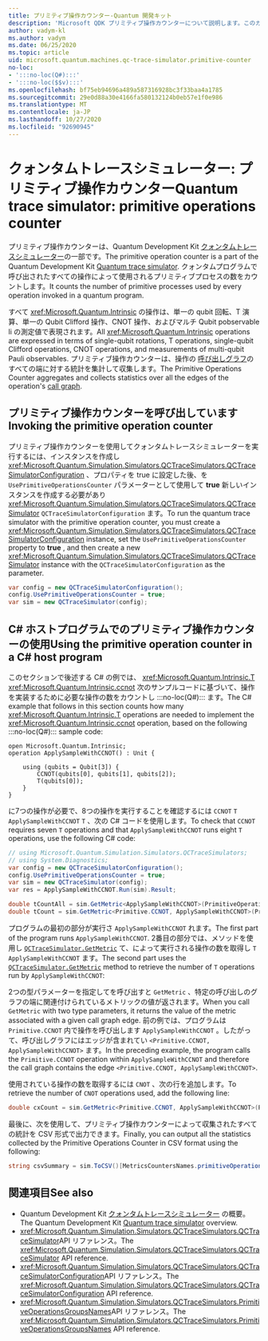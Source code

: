```yaml
---
title: プリミティブ操作カウンター-Quantum 開発キット
description: 'Microsoft QDK プリミティブ操作カウンターについて説明します。このカウンターは、クォンタムトレースシミュレーターを使用して、プログラム内の操作によって使用されるプリミティブプロセスを追跡し :::no-loc(Q#)::: ます。'
author: vadym-kl
ms.author: vadym
ms.date: 06/25/2020
ms.topic: article
uid: microsoft.quantum.machines.qc-trace-simulator.primitive-counter
no-loc:
- ':::no-loc(Q#):::'
- ':::no-loc($$v):::'
ms.openlocfilehash: bf75eb94696a489a587316928bc3f33baa4a1785
ms.sourcegitcommit: 29e0d88a30e4166fa580132124b0eb57e1f0e986
ms.translationtype: MT
ms.contentlocale: ja-JP
ms.lasthandoff: 10/27/2020
ms.locfileid: "92690945"
---
```

# <a name="quantum-trace-simulator-primitive-operations-counter"></a><span data-ttu-id="8e645-103">クォンタムトレースシミュレーター: プリミティブ操作カウンター</span><span class="sxs-lookup"><span data-stu-id="8e645-103">Quantum trace simulator: primitive operations counter</span></span>

<span data-ttu-id="8e645-104">プリミティブ操作カウンターは、Quantum Development Kit [クォンタムトレースシミュレーター](xref:microsoft.quantum.machines.qc-trace-simulator.intro)の一部です。</span><span class="sxs-lookup"><span data-stu-id="8e645-104">The primitive operation counter is a part of the Quantum Development Kit [Quantum trace simulator](xref:microsoft.quantum.machines.qc-trace-simulator.intro).</span></span> <span data-ttu-id="8e645-105">クォンタムプログラムで呼び出されたすべての操作によって使用されるプリミティブプロセスの数をカウントします。</span><span class="sxs-lookup"><span data-stu-id="8e645-105">It counts the number of primitive processes used by every operation invoked in a quantum program.</span></span> 

<span data-ttu-id="8e645-106">すべて <xref:Microsoft.Quantum.Intrinsic> の操作は、単一の qubit 回転、T 演算、単一の Qubit Clifford 操作、CNOT 操作、およびマルチ Qubit pobservable li の測定値で表現されます。</span><span class="sxs-lookup"><span data-stu-id="8e645-106">All <xref:Microsoft.Quantum.Intrinsic> operations are expressed in terms of single-qubit rotations, T operations, single-qubit Clifford operations, CNOT operations, and measurements of multi-qubit Pauli observables.</span></span> <span data-ttu-id="8e645-107">プリミティブ操作カウンターは、操作の [呼び出しグラフ](https://en.wikipedia.org/wiki/Call_graph)のすべての端に対する統計を集計して収集します。</span><span class="sxs-lookup"><span data-stu-id="8e645-107">The Primitive Operations Counter aggregates and collects statistics over all the edges of the operation's [call graph](https://en.wikipedia.org/wiki/Call_graph).</span></span>

## <a name="invoking-the-primitive-operation-counter"></a><span data-ttu-id="8e645-108">プリミティブ操作カウンターを呼び出しています</span><span class="sxs-lookup"><span data-stu-id="8e645-108">Invoking the primitive operation counter</span></span>

<span data-ttu-id="8e645-109">プリミティブ操作カウンターを使用してクォンタムトレースシミュレーターを実行するには、インスタンスを作成し <xref:Microsoft.Quantum.Simulation.Simulators.QCTraceSimulators.QCTraceSimulatorConfiguration> 、プロパティを true に設定した後、を `UsePrimitiveOperationsCounter` パラメーターとして使用して **true** 新しいインスタンスを作成する必要があり <xref:Microsoft.Quantum.Simulation.Simulators.QCTraceSimulators.QCTraceSimulator> `QCTraceSimulatorConfiguration` ます。</span><span class="sxs-lookup"><span data-stu-id="8e645-109">To run the quantum trace simulator with the primitive operation counter, you must create a <xref:Microsoft.Quantum.Simulation.Simulators.QCTraceSimulators.QCTraceSimulatorConfiguration> instance, set the `UsePrimitiveOperationsCounter` property to **true** , and then create a new <xref:Microsoft.Quantum.Simulation.Simulators.QCTraceSimulators.QCTraceSimulator> instance with the `QCTraceSimulatorConfiguration` as the parameter.</span></span>

```csharp
var config = new QCTraceSimulatorConfiguration();
config.UsePrimitiveOperationsCounter = true;
var sim = new QCTraceSimulator(config);
```

## <a name="using-the-primitive-operation-counter-in-a-c-host-program"></a><span data-ttu-id="8e645-110">C# ホストプログラムでのプリミティブ操作カウンターの使用</span><span class="sxs-lookup"><span data-stu-id="8e645-110">Using the primitive operation counter in a C# host program</span></span>

<span data-ttu-id="8e645-111">このセクションで後述する C# の例では、 <xref:Microsoft.Quantum.Intrinsic.T> <xref:Microsoft.Quantum.Intrinsic.ccnot> 次のサンプルコードに基づいて、操作を実装するために必要な操作の数をカウントし :::no-loc(Q#)::: ます。</span><span class="sxs-lookup"><span data-stu-id="8e645-111">The C# example that follows in this section counts how many <xref:Microsoft.Quantum.Intrinsic.T> operations are needed to implement the <xref:Microsoft.Quantum.Intrinsic.ccnot> operation, based on the following :::no-loc(Q#)::: sample code:</span></span>

```qsharp
open Microsoft.Quantum.Intrinsic;
operation ApplySampleWithCCNOT() : Unit {

    using (qubits = Qubit[3]) {
        CCNOT(qubits[0], qubits[1], qubits[2]);
        T(qubits[0]);
    }
}
```

<span data-ttu-id="8e645-112">に7つの操作が必要で、8つの操作を実行することを確認するには `CCNOT` `T` `ApplySampleWithCCNOT` `T` 、次の C# コードを使用します。</span><span class="sxs-lookup"><span data-stu-id="8e645-112">To check that `CCNOT` requires seven `T` operations and that `ApplySampleWithCCNOT` runs eight `T` operations, use the following C# code:</span></span>

```csharp 
// using Microsoft.Quantum.Simulation.Simulators.QCTraceSimulators;
// using System.Diagnostics;
var config = new QCTraceSimulatorConfiguration();
config.UsePrimitiveOperationsCounter = true;
var sim = new QCTraceSimulator(config);
var res = ApplySampleWithCCNOT.Run(sim).Result;

double tCountAll = sim.GetMetric<ApplySampleWithCCNOT>(PrimitiveOperationsGroupsNames.T);
double tCount = sim.GetMetric<Primitive.CCNOT, ApplySampleWithCCNOT>(PrimitiveOperationsGroupsNames.T);
```

<span data-ttu-id="8e645-113">プログラムの最初の部分が実行さ `ApplySampleWithCCNOT` れます。</span><span class="sxs-lookup"><span data-stu-id="8e645-113">The first part of the program runs `ApplySampleWithCCNOT`.</span></span> <span data-ttu-id="8e645-114">2番目の部分では、メソッドを使用し [`QCTraceSimulator.GetMetric`](https://docs.microsoft.com/dotnet/api/microsoft.quantum.simulation.simulators.qctracesimulators.qctracesimulator.getmetric) て、によって実行される操作の数を取得し `T` `ApplySampleWithCCNOT` ます。</span><span class="sxs-lookup"><span data-stu-id="8e645-114">The second part uses the [`QCTraceSimulator.GetMetric`](https://docs.microsoft.com/dotnet/api/microsoft.quantum.simulation.simulators.qctracesimulators.qctracesimulator.getmetric) method to retrieve the number of `T` operations run by `ApplySampleWithCCNOT`:</span></span> 

<span data-ttu-id="8e645-115">2つの型パラメーターを指定してを呼び出すと `GetMetric` 、特定の呼び出しのグラフの端に関連付けられているメトリックの値が返されます。</span><span class="sxs-lookup"><span data-stu-id="8e645-115">When you call `GetMetric` with two type parameters, it returns the value of the metric associated with a given call graph edge.</span></span> <span data-ttu-id="8e645-116">前の例では、プログラムは `Primitive.CCNOT` 内で操作を呼び出します `ApplySampleWithCCNOT` 。したがって、呼び出しグラフにはエッジが含まれてい `<Primitive.CCNOT, ApplySampleWithCCNOT>` ます。</span><span class="sxs-lookup"><span data-stu-id="8e645-116">In the preceding example, the program calls the `Primitive.CCNOT` operation  within `ApplySampleWithCCNOT` and therefore the call graph contains the edge `<Primitive.CCNOT, ApplySampleWithCCNOT>`.</span></span> 

<span data-ttu-id="8e645-117">使用されている操作の数を取得するには `CNOT` 、次の行を追加します。</span><span class="sxs-lookup"><span data-stu-id="8e645-117">To retrieve the number of `CNOT` operations used, add the following line:</span></span>
```csharp
double cxCount = sim.GetMetric<Primitive.CCNOT, ApplySampleWithCCNOT>(PrimitiveOperationsGroupsNames.CX);
```

<span data-ttu-id="8e645-118">最後に、次を使用して、プリミティブ操作カウンターによって収集されたすべての統計を CSV 形式で出力できます。</span><span class="sxs-lookup"><span data-stu-id="8e645-118">Finally, you can output all the statistics collected by the Primitive Operations Counter in CSV format using the following:</span></span>
```csharp
string csvSummary = sim.ToCSV()[MetricsCountersNames.primitiveOperationsCounter];
```

## <a name="see-also"></a><span data-ttu-id="8e645-119">関連項目</span><span class="sxs-lookup"><span data-stu-id="8e645-119">See also</span></span>

- <span data-ttu-id="8e645-120">Quantum Development Kit [クォンタムトレースシミュレーター](xref:microsoft.quantum.machines.qc-trace-simulator.intro) の概要。</span><span class="sxs-lookup"><span data-stu-id="8e645-120">The Quantum Development Kit [Quantum trace simulator](xref:microsoft.quantum.machines.qc-trace-simulator.intro) overview.</span></span>
- <span data-ttu-id="8e645-121"><xref:Microsoft.Quantum.Simulation.Simulators.QCTraceSimulators.QCTraceSimulator>API リファレンス。</span><span class="sxs-lookup"><span data-stu-id="8e645-121">The <xref:Microsoft.Quantum.Simulation.Simulators.QCTraceSimulators.QCTraceSimulator> API reference.</span></span>
- <span data-ttu-id="8e645-122"><xref:Microsoft.Quantum.Simulation.Simulators.QCTraceSimulators.QCTraceSimulatorConfiguration>API リファレンス。</span><span class="sxs-lookup"><span data-stu-id="8e645-122">The <xref:Microsoft.Quantum.Simulation.Simulators.QCTraceSimulators.QCTraceSimulatorConfiguration> API reference.</span></span>
- <span data-ttu-id="8e645-123"><xref:Microsoft.Quantum.Simulation.Simulators.QCTraceSimulators.PrimitiveOperationsGroupsNames>API リファレンス。</span><span class="sxs-lookup"><span data-stu-id="8e645-123">The <xref:Microsoft.Quantum.Simulation.Simulators.QCTraceSimulators.PrimitiveOperationsGroupsNames> API reference.</span></span>